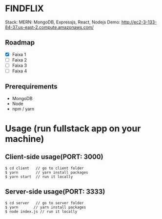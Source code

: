 # FINDFLIX

Stack: MERN: MongoDB, Expressjs, React, Nodejs
Demo: http://ec2-3-133-84-37.us-east-2.compute.amazonaws.com/

## Roadmap

- [x] Faixa 1
- [ ] Faixa 2
- [ ] Faixa 3
- [ ] Faixa 4

## Prerequirements
- MongoDB
- Node
- npm / yarn 

# Usage (run fullstack app on your machine)

## Client-side usage(PORT: 3000)
```terminal
$ cd client   // go to client folder
$ yarn        // yarn install packages
$ yarn start  // run it locally
```

## Server-side usage(PORT: 3333)
```terminal
$ cd server   // go to server folder
$ yarn       // yarn install packages
$ node index.js // run it locally
```
